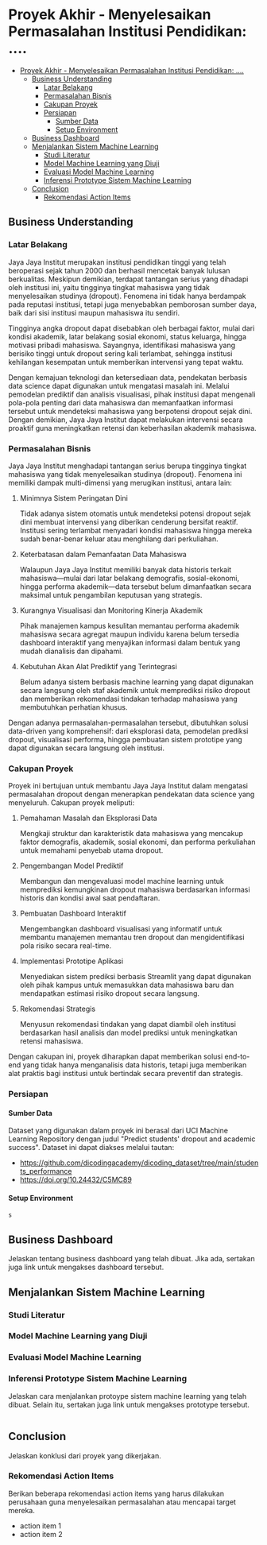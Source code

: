 # Proyek Akhir - Menyelesaikan Permasalahan Institusi Pendidikan: ....

- [Proyek Akhir - Menyelesaikan Permasalahan Institusi Pendidikan: ....](#proyek-akhir---menyelesaikan-permasalahan-institusi-pendidikan-)
  - [Business Understanding](#business-understanding)
    - [Latar Belakang](#latar-belakang)
    - [Permasalahan Bisnis](#permasalahan-bisnis)
    - [Cakupan Proyek](#cakupan-proyek)
    - [Persiapan](#persiapan)
      - [Sumber Data](#sumber-data)
      - [Setup Environment](#setup-environment)
  - [Business Dashboard](#business-dashboard)
  - [Menjalankan Sistem Machine Learning](#menjalankan-sistem-machine-learning)
    - [Studi Literatur](#studi-literatur)
    - [Model Machine Learning yang Diuji](#model-machine-learning-yang-diuji)
    - [Evaluasi Model Machine Learning](#evaluasi-model-machine-learning)
    - [Inferensi Prototype Sistem Machine Learning](#inferensi-prototype-sistem-machine-learning)
  - [Conclusion](#conclusion)
    - [Rekomendasi Action Items](#rekomendasi-action-items)

## Business Understanding

### Latar Belakang

Jaya Jaya Institut merupakan institusi pendidikan tinggi yang telah beroperasi sejak tahun 2000 dan berhasil mencetak banyak lulusan berkualitas. Meskipun demikian, terdapat tantangan serius yang dihadapi oleh institusi ini, yaitu tingginya tingkat mahasiswa yang tidak menyelesaikan studinya (dropout). Fenomena ini tidak hanya berdampak pada reputasi institusi, tetapi juga menyebabkan pemborosan sumber daya, baik dari sisi institusi maupun mahasiswa itu sendiri.

Tingginya angka dropout dapat disebabkan oleh berbagai faktor, mulai dari kondisi akademik, latar belakang sosial ekonomi, status keluarga, hingga motivasi pribadi mahasiswa. Sayangnya, identifikasi mahasiswa yang berisiko tinggi untuk dropout sering kali terlambat, sehingga institusi kehilangan kesempatan untuk memberikan intervensi yang tepat waktu.

Dengan kemajuan teknologi dan ketersediaan data, pendekatan berbasis data science dapat digunakan untuk mengatasi masalah ini. Melalui pemodelan prediktif dan analisis visualisasi, pihak institusi dapat mengenali pola-pola penting dari data mahasiswa dan memanfaatkan informasi tersebut untuk mendeteksi mahasiswa yang berpotensi dropout sejak dini. Dengan demikian, Jaya Jaya Institut dapat melakukan intervensi secara proaktif guna meningkatkan retensi dan keberhasilan akademik mahasiswa.

### Permasalahan Bisnis

Jaya Jaya Institut menghadapi tantangan serius berupa tingginya tingkat mahasiswa yang tidak menyelesaikan studinya (dropout). Fenomena ini memiliki dampak multi-dimensi yang merugikan institusi, antara lain:

1. Minimnya Sistem Peringatan Dini

   Tidak adanya sistem otomatis untuk mendeteksi potensi dropout sejak dini membuat intervensi yang diberikan cenderung bersifat reaktif. Institusi sering terlambat menyadari kondisi mahasiswa hingga mereka sudah benar-benar keluar atau menghilang dari perkuliahan.

2. Keterbatasan dalam Pemanfaatan Data Mahasiswa

   Walaupun Jaya Jaya Institut memiliki banyak data historis terkait mahasiswa—mulai dari latar belakang demografis, sosial-ekonomi, hingga performa akademik—data tersebut belum dimanfaatkan secara maksimal untuk pengambilan keputusan yang strategis.

3. Kurangnya Visualisasi dan Monitoring Kinerja Akademik

   Pihak manajemen kampus kesulitan memantau performa akademik mahasiswa secara agregat maupun individu karena belum tersedia dashboard interaktif yang menyajikan informasi dalam bentuk yang mudah dianalisis dan dipahami.

4. Kebutuhan Akan Alat Prediktif yang Terintegrasi

   Belum adanya sistem berbasis machine learning yang dapat digunakan secara langsung oleh staf akademik untuk memprediksi risiko dropout dan memberikan rekomendasi tindakan terhadap mahasiswa yang membutuhkan perhatian khusus.

Dengan adanya permasalahan-permasalahan tersebut, dibutuhkan solusi data-driven yang komprehensif: dari eksplorasi data, pemodelan prediksi dropout, visualisasi performa, hingga pembuatan sistem prototipe yang dapat digunakan secara langsung oleh institusi.

### Cakupan Proyek

Proyek ini bertujuan untuk membantu Jaya Jaya Institut dalam mengatasi permasalahan dropout dengan menerapkan pendekatan data science yang menyeluruh. Cakupan proyek meliputi:

1. Pemahaman Masalah dan Eksplorasi Data

   Mengkaji struktur dan karakteristik data mahasiswa yang mencakup faktor demografis, akademik, sosial ekonomi, dan performa perkuliahan untuk memahami penyebab utama dropout.

2. Pengembangan Model Prediktif

   Membangun dan mengevaluasi model machine learning untuk memprediksi kemungkinan dropout mahasiswa berdasarkan informasi historis dan kondisi awal saat pendaftaran.

3. Pembuatan Dashboard Interaktif

   Mengembangkan dashboard visualisasi yang informatif untuk membantu manajemen memantau tren dropout dan mengidentifikasi pola risiko secara real-time.

4. Implementasi Prototipe Aplikasi

   Menyediakan sistem prediksi berbasis Streamlit yang dapat digunakan oleh pihak kampus untuk memasukkan data mahasiswa baru dan mendapatkan estimasi risiko dropout secara langsung.

5. Rekomendasi Strategis

   Menyusun rekomendasi tindakan yang dapat diambil oleh institusi berdasarkan hasil analisis dan model prediksi untuk meningkatkan retensi mahasiswa.

Dengan cakupan ini, proyek diharapkan dapat memberikan solusi end-to-end yang tidak hanya menganalisis data historis, tetapi juga memberikan alat praktis bagi institusi untuk bertindak secara preventif dan strategis.

### Persiapan

#### Sumber Data

Dataset yang digunakan dalam proyek ini berasal dari UCI Machine Learning Repository dengan judul "Predict students' dropout and academic success". Dataset ini dapat diakses melalui tautan:

- https://github.com/dicodingacademy/dicoding_dataset/tree/main/students_performance
- https://doi.org/10.24432/C5MC89

#### Setup Environment

```bash
s
```

## Business Dashboard

Jelaskan tentang business dashboard yang telah dibuat. Jika ada, sertakan juga link untuk mengakses dashboard tersebut.

## Menjalankan Sistem Machine Learning

### Studi Literatur

### Model Machine Learning yang Diuji

### Evaluasi Model Machine Learning

### Inferensi Prototype Sistem Machine Learning

Jelaskan cara menjalankan protoype sistem machine learning yang telah dibuat. Selain itu, sertakan juga link untuk mengakses prototype tersebut.

```bash

```

## Conclusion

Jelaskan konklusi dari proyek yang dikerjakan.

### Rekomendasi Action Items

Berikan beberapa rekomendasi action items yang harus dilakukan perusahaan guna menyelesaikan permasalahan atau mencapai target mereka.

- action item 1
- action item 2
